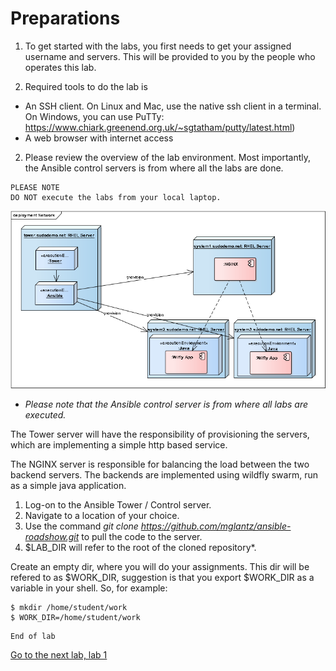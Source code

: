 # Preparations

1. To get started with the labs, you first needs to get your assigned username and servers. This will be provided to you by the people who operates this lab.

2. Required tools to do the lab is
* An SSH client. On Linux and Mac, use the native ssh client in a terminal. On Windows, you can use PuTTy: https://www.chiark.greenend.org.uk/~sgtatham/putty/latest.html)
* A web browser with internet access

2. Please review the overview of the lab environment. Most importantly, the Ansible control servers is from where all the labs are done.
```
PLEASE NOTE
DO NOT execute the labs from your local laptop.
```

![Overview of lab environment](demo-env.png)

* _Please note that the Ansible control server is from where all labs are executed._

The Tower server will have the responsibility of provisioning the servers, which are implementing a simple http based service.

The NGINX server is responsible for balancing the load between the two backend servers. The backends are implemented using wildfly swarm, run as a simple java application.

1. Log-on to the Ansible Tower / Control server.
2. Navigate to a location of your choice.
3. Use the command *git clone https://github.com/mglantz/ansible-roadshow.git* to pull the code to the server.
4. $LAB_DIR will refer to the root of the cloned repository*.

Create an empty dir, where you will do your assignments. This dir will be refered to as $WORK_DIR, suggestion is that you export $WORK_DIR as a variable in your shell. So, for example:
```
$ mkdir /home/student/work
$ WORK_DIR=/home/student/work
```

```
End of lab
```
[Go to the next lab, lab 1](../lab-1/README.md)
